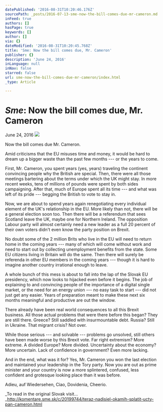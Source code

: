 ```yaml
---
datePublished: '2016-08-31T10:20:46.176Z'
sourcePath: _posts/2016-07-13-sme-now-the-bill-comes-due-mr-cameron.md
inFeed: true
authors: []
hasPage: true
keywords: []
author: []
via: {}
dateModified: '2016-08-31T10:20:45.768Z'
title: 'Sme: Now the bill comes due, Mr. Cameron'
publisher: {}
description: 'June 24, 2016'
inLanguage: null
inNav: false
starred: false
url: sme-now-the-bill-comes-due-mr-cameron/index.html
_type: Article

---
```

# _**Sme**_**: Now the bill comes due, Mr. Cameron**

June 24, 2016
![](https://the-grid-user-content.s3-us-west-2.amazonaws.com/1f21fdb2-e194-44a8-b7da-5193bec645c2.jpg)

Now the bill comes due Mr. Cameron.

Amid criticisms that the EU misuses time and money, it would be hard to dream up a bigger waste than the past few months --- or the years to come.

First, Mr. Cameron, you spent years (yes, years) traveling the continent convincing people why the British are special. Then, there were all those meetings bartering about the terms under which the UK might stay. In more recent weeks, tens of millions of pounds were spent by both sides campaigning. After that, much of Europe spent all its time --- and what was left of its pride --- begging the British to vote to stay in.

Now, we are about to spend years again renegotiating every individual element of the UK's relationship in the EU. More likely than not, there will be a general election soon too. Then there will be a referendum that sees Scotland leave the UK, maybe one for Northern Ireland. The opposition Labour party will almost certainly need a new leader as a full 20 percent of their own voters didn't even know the party position on Brexit.

No doubt some of the 2 million Brits who live in the EU will need to return home in the coming years --- many of which will come without work and need to start out by collecting unemployment benefits from the state. Some EU citizens living in Britain will do the same. Then there will surely be referenda in other EU members in the coming years --- though it is hard to imagine another country irrational enough to leave.

A whole bunch of this mess is about to fall into the lap of the Slovak EU presidency, which now looks to hijacked even before it begins. The job of explaining to and convincing people of the importance of a digital single market, or the need for an energy union --- no easy task to start --- did not just get any easier. Years of preparation meant to make these next six months meaningful and productive are out the window.

There already have been real world consequences to all this Brexit business. All those actual problems that were there before this began? They are still there. Greece? Still saddled with insurmountable debt. Russia? Still in Ukraine. That migrant crisis? Not over.

While those serious --- and solvable --- problems go unsolved, still others have been made worse by this Brexit vote. Far right extremism? More extreme. A divided Europe? More divided. Uncertainty about the economy? More uncertain. Lack of confidence in government? Even more lacking.

And in the end, what was it for? Yes, Mr. Cameron you won the last election and maintained your leadership in the Tory party. Now you are out as prime minister and your country is now a more splintered, confused, less confident and grotesque looking place than it was before.

Adieu, auf Wiedersehen, Ciao, Dovidenia, Cheerio.

_To read in the original Slovak visit... _http://komentare.sme.sk/c/20199744/teraz-nadisiel-okamih-splatit-ucty-pan-cameron.html
